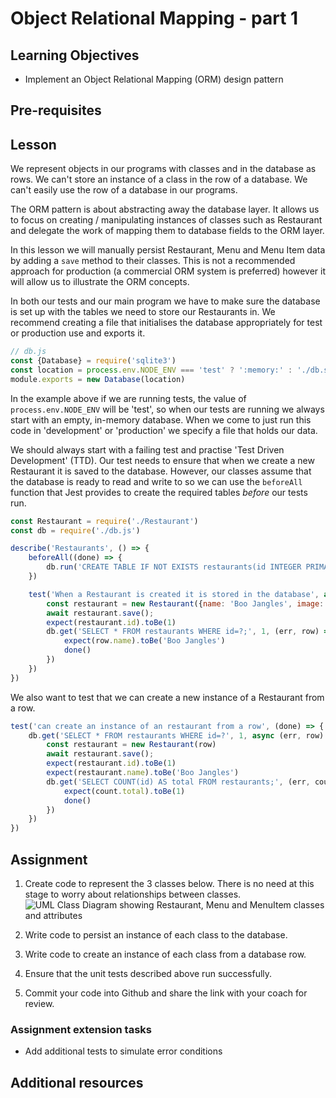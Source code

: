 # Object Relational Mapping - part 1

## Learning Objectives
* Implement an Object Relational Mapping (ORM) design pattern

## Pre-requisites

## Lesson
We represent objects in our programs with classes and in the database as rows. We can't store an instance of a class in the row of a database. We can't easily use the row of a database in our programs. 

The ORM pattern is about abstracting away the database layer. It allows us to focus on creating / manipulating instances of classes such as Restaurant and delegate the work of mapping them to database fields to the ORM layer. 

In this lesson we will manually persist Restaurant, Menu and Menu Item data by adding a `save` method to their classes. This is not a recommended approach for production (a commercial ORM system is preferred) however it will allow us to illustrate the ORM concepts. 

In both our tests and our main program we have to make sure the database is set up with the tables we need to store our Restaurants in. We recommend creating a file that initialises the database appropriately for test or production use and exports it.

```javascript
// db.js
const {Database} = require('sqlite3')
const location = process.env.NODE_ENV === 'test' ? ':memory:' : './db.sqlite'
module.exports = new Database(location)
```
In the example above if we are running tests, the value of `process.env.NODE_ENV` will be 'test', so when our tests are running we always start with an empty, in-memory database. When we come to just run this code in 'development' or 'production' we specify a file that holds our data.

We should always start with a failing test and practise 'Test Driven Development' (TTD). Our test needs to ensure that when we create a new Restaurant it is saved to the database. However, our classes assume that the database is ready to read and write to so we can use the `beforeAll` function that Jest provides to create the required tables <em>before</em> our tests run. 

```javascript
const Restaurant = require('./Restaurant')
const db = require('./db.js')

describe('Restaurants', () => {
    beforeAll((done) => {
        db.run('CREATE TABLE IF NOT EXISTS restaurants(id INTEGER PRIMARY KEY, name TEXT, image TEXT);', done)
    })

    test('When a Restaurant is created it is stored in the database', async (done) => {
        const restaurant = new Restaurant({name: 'Boo Jangles', image: 'https://some.image.url'})
        await restaurant.save();
        expect(restaurant.id).toBe(1)
        db.get('SELECT * FROM restaurants WHERE id=?;', 1, (err, row) => {
            expect(row.name).toBe('Boo Jangles')
            done()
        })
    })
})
```
We also want to test that we can create a new instance of a Restaurant from a row.
```javascript
test('can create an instance of an restaurant from a row', (done) => {
    db.get('SELECT * FROM restaurants WHERE id=?', 1, async (err, row) => {
        const restaurant = new Restaurant(row)
        await restaurant.save();
        expect(restaurant.id).toBe(1)
        expect(restaurant.name).toBe('Boo Jangles')
        db.get('SELECT COUNT(id) AS total FROM restaurants;', (err, count) => {
            expect(count.total).toBe(1)
            done()
        })
    })        
})
```

## Assignment

   1. Create code to represent the 3 classes below. There is no need at this stage to worry about relationships between classes. ![UML Class Diagram showing Restaurant, Menu and MenuItem classes and attributes](https://user-images.githubusercontent.com/1316724/111300668-3ed7d980-8649-11eb-99b2-5a842259c4ed.png)
   
   1. Write code to persist an instance of each class to the database. 
   1. Write code to create an instance of each class from a database row. 
   1. Ensure that the unit tests described above run successfully.
   1. Commit your code into Github and share the link with your coach for review.

### Assignment extension tasks
* Add additional tests to simulate error conditions

## Additional resources
